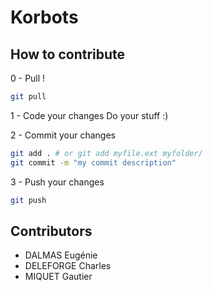 # Korbots

## How to contribute

0 - Pull !
```bash
git pull
```
1 - Code your changes
Do your stuff :)

2 - Commit your changes
```bash
git add . # or git add myfile.ext myfolder/
git commit -m "my commit description"
```
3 - Push your changes
```bash
git push
```

## Contributors

- DALMAS Eugénie
- DELEFORGE Charles
- MIQUET Gautier
